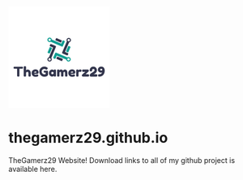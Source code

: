 ![logo](https://github.com/TheGamerz29/thegamerz29.github.io/raw/images/Logo.png)
# thegamerz29.github.io
TheGamerz29 Website!
Download links to all of my github project is available here.
